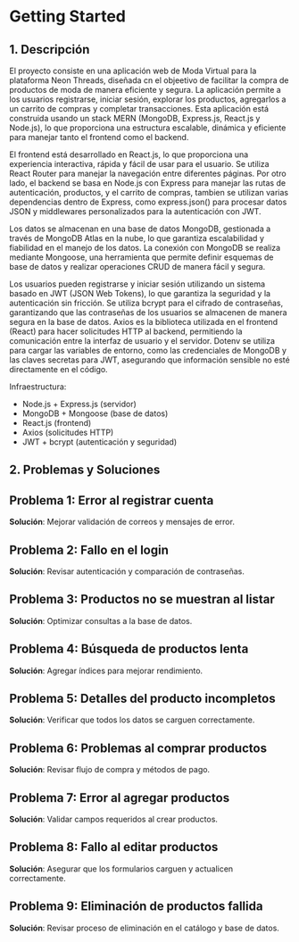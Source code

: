 # Getting Started 

## 1. Descripción

El proyecto consiste en una aplicación web de Moda Virtual para la plataforma Neon Threads, diseñada cn el objeetivo de facilitar la compra de productos de moda de manera eficiente y segura. La aplicación permite a los usuarios registrarse, iniciar sesión, explorar los productos, agregarlos a un carrito de compras y completar transacciones. Esta aplicación está construida usando un stack MERN (MongoDB, Express.js, React.js y Node.js), lo que proporciona una estructura escalable, dinámica y eficiente para manejar tanto el frontend como el backend. 

El frontend está desarrollado en React.js, lo que proporciona una experiencia interactiva, rápida y fácil de usar para el usuario. Se utiliza React Router para manejar la navegación entre diferentes páginas. Por otro lado, el backend se basa en Node.js con Express para manejar las rutas de autenticación, productos, y el carrito de compras, tambien se utilizan varias dependencias dentro de Express, como express.json() para procesar datos JSON y middlewares personalizados para la autenticación con JWT. 

Los datos se almacenan en una base de datos MongoDB, gestionada a través de MongoDB Atlas en la nube, lo que garantiza escalabilidad y fiabilidad en el manejo de los datos. La conexión con MongoDB se realiza mediante Mongoose, una herramienta que permite definir esquemas de base de datos y realizar operaciones CRUD de manera fácil y segura. 

Los usuarios pueden registrarse y iniciar sesión utilizando un sistema basado en JWT (JSON Web Tokens), lo que garantiza la seguridad y la autenticación sin fricción. Se utiliza bcrypt para el cifrado de contraseñas, garantizando que las contraseñas de los usuarios se almacenen de manera segura en la base de datos. Axios es la biblioteca utilizada en el frontend (React) para hacer solicitudes HTTP al backend, permitiendo la comunicación entre la interfaz de usuario y el servidor. Dotenv se utiliza para cargar las variables de entorno, como las credenciales de MongoDB y las claves secretas para JWT, asegurando que información sensible no esté directamente en el código. 

Infraestructura:
- Node.js + Express.js (servidor)
- MongoDB + Mongoose (base de datos)
- React.js (frontend)
- Axios (solicitudes HTTP)
- JWT + bcrypt (autenticación y seguridad)

## 2. Problemas y Soluciones

## Problema 1: Error al registrar cuenta
**Solución**: Mejorar validación de correos y mensajes de error.

## Problema 2: Fallo en el login
**Solución**: Revisar autenticación y comparación de contraseñas.

## Problema 3: Productos no se muestran al listar
**Solución**: Optimizar consultas a la base de datos.

## Problema 4: Búsqueda de productos lenta
**Solución**: Agregar índices para mejorar rendimiento.

## Problema 5: Detalles del producto incompletos
**Solución**: Verificar que todos los datos se carguen correctamente.

## Problema 6: Problemas al comprar productos
**Solución**: Revisar flujo de compra y métodos de pago.

## Problema 7: Error al agregar productos
**Solución**: Validar campos requeridos al crear productos.

## Problema 8: Fallo al editar productos
**Solución**: Asegurar que los formularios carguen y actualicen correctamente.

## Problema 9: Eliminación de productos fallida
**Solución**: Revisar proceso de eliminación en el catálogo y base de datos.

